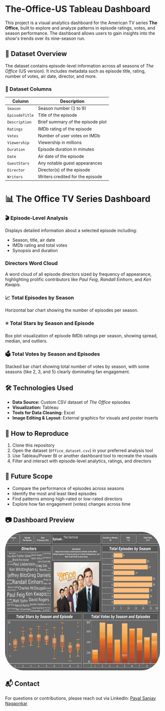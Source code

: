 # The-Office-US Tableau Dashboard
This project is a visual analytics dashboard for the American TV series **The Office**, built to explore and analyze patterns in episode ratings, votes, and season performance. The dashboard allows users to gain insights into the show's trends over its nine-season run.

## 📁 Dataset Overview

The dataset contains episode-level information across all seasons of *The Office* (US version). It includes metadata such as episode title, rating, number of votes, air date, director, and more.

### 🔢 Dataset Columns

| Column         | Description |
|----------------|-------------|
| `Season`       | Season number (1 to 9) |
| `EpisodeTitle` | Title of the episode |
| `Description`  | Brief summary of the episode plot |
| `Ratings`      | IMDb rating of the episode |
| `Votes`        | Number of user votes on IMDb |
| `Viewership`   | Viewership in millions |
| `Duration`     | Episode duration in minutes |
| `Date`         | Air date of the episode |
| `GuestStars`   | Any notable guest appearances |
| `Director`     | Director(s) of the episode |
| `Writers`      | Writers credited for the episode |


# 📊 The Office TV Series Dashboard

### 🎬 Episode-Level Analysis
Displays detailed information about a selected episode including:
- Season, title, air date
- IMDb rating and total votes
- Synopsis and duration

### Directors Word Cloud
A word cloud of all episode directors sized by frequency of appearance, highlighting prolific contributors like *Paul Feig*, *Randall Einhorn*, and *Ken Kwapis*.

### 📈 Total Episodes by Season
Horizontal bar chart showing the number of episodes per season.

### ⭐ Total Stars by Season and Episode
Box plot visualization of episode IMDb ratings per season, showing spread, median, and outliers.

### 🗳️ Total Votes by Season and Episodes
Stacked bar chart showing total number of votes by season, with some seasons (like 2, 3, and 5) clearly dominating fan engagement.



## 🛠️ Technologies Used

- **Data Source:** Custom CSV dataset of *The Office* episodes
- **Visualization:** Tableau 
- **Tools for Data Cleaning:** Excel
- **Image Editing & Layout:** External graphics for visuals and poster inserts



## 📌 How to Reproduce

1. Clone this repository
2. Open the dataset (`Office_dataset.csv`) in your preferred analysis tool
3. Use Tableau/Power BI or another dashboard tool to recreate the visuals
4. Filter and interact with episode-level analytics, ratings, and directors



## 📎 Future Scope

- Compare the performance of episodes across seasons
- Identify the most and least liked episodes
- Find patterns among high-rated or low-rated directors
- Explore how fan engagement (votes) changes across time



## 📷 Dashboard Preview

<img align="center" alt="zerotwo-pic" height="450" style="border-radius:60px;" src="https://github.com/Payal2000/The-Office-US/blob/main/Dashboard%201.png">


## 📬 Contact

For questions or contributions, please reach out via LinkedIn: [Payal Sanjay Nagaonkar](https://www.linkedin.com/in/payal-sanjay-nagaonkar-76b733188/)
